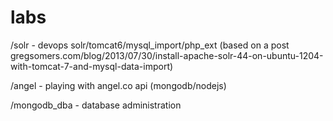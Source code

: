labs
====

/solr - devops solr/tomcat6/mysql_import/php_ext (based on a post gregsomers.com/blog/2013/07/30/install-apache-solr-44-on-ubuntu-1204-with-tomcat-7-and-mysql-data-import)

/angel - playing with angel.co api (mongodb/nodejs)

/mongodb_dba - database administration